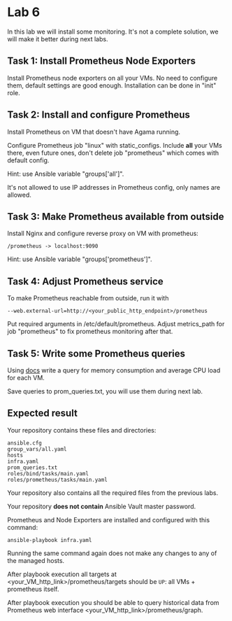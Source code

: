 # Lab 6

In this lab we will install some monitoring. It's not a complete solution, we will make it better during next labs.

## Task 1: Install Prometheus Node Exporters

Install Prometheus node exporters on all your VMs. No need to configure them, default settings are good enough. Installation can be done in "init" role.

## Task 2: Install and configure Prometheus

Install Prometheus on VM that doesn't have Agama running.

Configure Prometheus job "linux" with static_configs. Include **all** your VMs there, even future ones, don't delete job "prometheus" which comes with default config.

Hint: use Ansible variable "groups['all']".

It's not allowed to use IP addresses in Prometheus config, only names are allowed.

## Task 3: Make Prometheus available from outside

Install Nginx and configure reverse proxy on VM with prometheus:

    /prometheus -> localhost:9090

Hint: use Ansible variable "groups['prometheus']".

## Task 4: Adjust Prometheus service

To make Prometheus reachable from outside, run it with

    --web.external-url=http://<your_public_http_endpoint>/prometheus

Put required arguments in /etc/default/prometheus. Adjust metrics_path
for job "prometheus" to fix prometheus monitoring after that. 

## Task 5: Write some Prometheus queries

Using [docs](https://prometheus.io/docs/prometheus/latest/querying/basics/)
write a query for memory consumption and average CPU load for each VM.

Save queries to prom_queries.txt, you will use them during next lab.

## Expected result

Your repository contains these files and directories:

    ansible.cfg
    group_vars/all.yaml
    hosts
    infra.yaml
    prom_queries.txt
    roles/bind/tasks/main.yaml
    roles/prometheus/tasks/main.yaml

Your repository also contains all the required files from the previous labs.

Your repository **does not contain** Ansible Vault master password.

Prometheus and Node Exporters are installed and configured with this command:

	ansible-playbook infra.yaml

Running the same command again does not make any changes to any of the managed
hosts.

After playbook execution all targets at \<your_VM_http_link\>/prometheus/targets should be `UP`: all VMs + prometheus itself.

After playbook execution you should be able to query historical data from Prometheus web interface \<your_VM_http_link\>/prometheus/graph.


